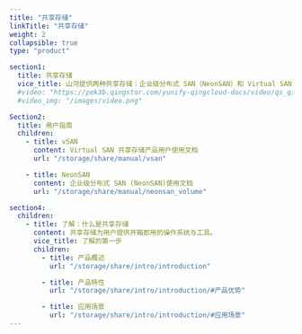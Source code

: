 ```yaml
---
title: "共享存储"
linkTitle: "共享存储"
weight: 2
collapsible: true
type: "product"

section1:
  title: 共享存储
  vice_title: 山河提供两种共享存储：企业级分布式 SAN（NeonSAN）和 Virtual SAN（vSAN）以匹配不同业务场景，实现稳定高效、安全可靠、灵活便捷的存储服务
  #video: "https://pek3b.qingstor.com/yunify-qingcloud-docs/video/qs_qingcloud_neonsan.mp4"
  #video_img: "/images/video.png"

Section2:
  title: 用户指南
  children:
    - title: vSAN
      content: Virtual SAN 共享存储产品用户使用文档
      url: "/storage/share/manual/vsan"

    - title: NeonSAN
      content: 企业级分布式 SAN (NeonSAN)使用文档
      url: "/storage/share/manual/neonsan_volume"

section4:
  children:
    - title: 了解：什么是共享存储
      content: 共享存储为用户提供开箱即用的操作系统与工具。
      vice_title: 了解的第一步
      children:
        - title: 产品概述
          url: "/storage/share/intro/introduction"

        - title: 产品特性
          url: "/storage/share/intro/introduction/#产品优势"

        - title: 应用场景
          url: "/storage/share/intro/introduction/#应用场景"
---
```



<!-- type: "product" 这个参数表明这是一个产品index页面 -->
<!-- section1 为产品index页面 主标题 副标题 video  video_img为视频图片  -->
<!-- section2 为产品index页面 第一个大块的用户文档配置  -->
<!-- section3 为产品index页面 第二个大块的开发者文档配置  -->
<!-- section4 为产品index页面 第三个大块的学习路径配置  -->